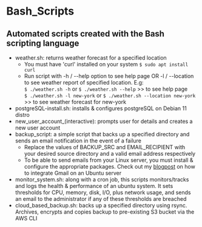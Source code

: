 # Bash_Scripts
## Automated scripts created with the Bash scripting language  
- weather.sh: returns weather forecast for a specified location  
    - You must have 'curl' installed on your system `$ sudo apt install curl`   
    - Run script with -h / --help option to see help page OR -l <location> / --location <location> to see weather report of specified location. E.g:  
      `$ ./weather.sh -h`  or `$ ./weather.sh --help` >> to see help page  
      `$ ./weather.sh -l new-york`  or  `$ ./weather.sh --location new-york` >> to see weather forecast for new-york   
- postgreSQL-install.sh: installs & configures postgreSQL on Debian 11 distro  
- new_user_account_(interactive): prompts user for details and creates a new user account  
- backup_script: a simple script that backs up a specified directory and sends an email notification in the event of a failure  
    - Replace the values of BACKUP_SRC and EMAIL_RECIPIENT with your desired source directory and a valid email address respectively  
    - To be able to send emails from your Linux server, you must install & configure the appropriate packages. Check out my [blogpost](https://medium.com/@anyagaladima_62348/integrate-gmail-with-an-ubuntu-server-by-lilian-galadima-4874356d406a) on how to integrate Gmail on an Ubuntu server
- monitor_system.sh: along with a cron job, this scripts monitors/tracks and logs the health & performance of an ubuntu system. It sets thresholds for CPU, memory, disk, I/O, plus network usage, and sends an email to the administrator if any of these thresholds are breached  
- cloud_based_backup.sh: backs up a specified directory using rsync. Archives, encrypts and copies backup to pre-existing S3 bucket via the AWS CLI    
